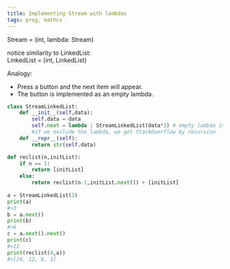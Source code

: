 ```yaml
---
title: Implementing Stream with lambdas
tags: prog, mathcs
---
```


Stream<int> = (int, lambda: Stream<int>)  

notice similarity to LinkedList:  
LinkedList<int> = (int, LinkedList)


Analogy:  

* Press a button and the next item will appear. 
* The button is implemented as an empty lambda.

``` python
class StreamLinkedList:
    def __init__(self,data):
        self.data = data
        self.next = lambda : StreamLinkedList(data*2) # empty lambda implementation acts like a button to get next value
        #if we exclude the lambda, we get StackOverflow by recursion
    def __repr__(self):
        return str(self.data)

def reclist(n,initList):
    if n == 1:
        return [initList]
    else:
        return reclist(n-1,initList.next()) + [initList]
    
a = StreamLinkedList(3)
print(a)
#>3
b = a.next()
print(b)
#>6
c = a.next().next()
print(c)
#>12
print(reclist(4,a))
#>[24, 12, 6, 3]
```

